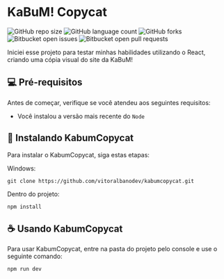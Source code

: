 # KaBuM! Copycat

![GitHub repo size](https://img.shields.io/github/repo-size/vitoralbanodev/kabumcopycat?style=for-the-badge)
![GitHub language count](https://img.shields.io/github/languages/count/vitoralbanodev/kabumcopycat?style=for-the-badge)
![GitHub forks](https://img.shields.io/github/forks/vitoralbanodev/kabumcopycat?style=for-the-badge)
![Bitbucket open issues](https://img.shields.io/bitbucket/issues/vitoralbanodev/kabumcopycat?style=for-the-badge)
![Bitbucket open pull requests](https://img.shields.io/bitbucket/pr-raw/vitoralbanodev/kabumcopycat?style=for-the-badge)

<!-- <img src="imagem.png" alt="Exemplo imagem"> -->

Iniciei esse projeto para testar minhas habilidades utilizando o React, criando uma cópia visual do site da KaBuM!


## 💻 Pré-requisitos

Antes de começar, verifique se você atendeu aos seguintes requisitos:

- Você instalou a versão mais recente do `Node`

## 🚀 Instalando KabumCopycat

Para instalar o KabumCopycat, siga estas etapas:

Windows:

```
git clone https://github.com/vitoralbanodev/kabumcopycat.git
```

Dentro do projeto:
```
npm install
```

## ☕ Usando KabumCopycat

Para usar KabumCopycat, entre na pasta do projeto pelo console e use o seguinte comando:

```
npm run dev
```
